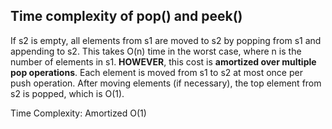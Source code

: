## Time complexity of pop() and peek()
If s2 is empty, all elements from s1 are moved to s2 by popping from s1 and appending to s2. This takes O(n) time in
the worst case, where n is the number of elements in s1.
**HOWEVER**, this cost is **amortized over multiple pop operations**. Each element is moved from s1 to s2 at most once per push operation.
After moving elements (if necessary), the top element from s2 is popped, which is O(1).

Time Complexity: Amortized O(1)